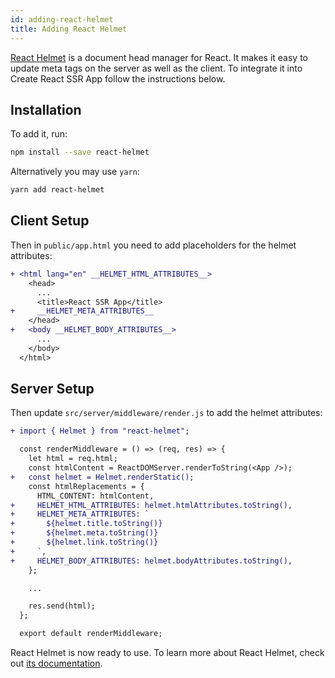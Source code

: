 ```yaml
---
id: adding-react-helmet
title: Adding React Helmet
---
```


[React Helmet](https://github.com/nfl/react-helmet/) is a document head manager for React. It makes it easy to update meta tags on the server as well as the client. To integrate it into Create React SSR App follow the instructions below.

## Installation

To add it, run:

```sh
npm install --save react-helmet
```

Alternatively you may use `yarn`:

```sh
yarn add react-helmet
```

## Client Setup

Then in `public/app.html` you need to add placeholders for the helmet attributes:

```diff
+ <html lang="en" __HELMET_HTML_ATTRIBUTES__>
    <head>
      ...
      <title>React SSR App</title>
+     __HELMET_META_ATTRIBUTES__
    </head>
+   <body __HELMET_BODY_ATTRIBUTES__>
      ...
    </body>
  </html>
```

## Server Setup

Then update `src/server/middleware/render.js` to add the helmet attributes:

```diff
+ import { Helmet } from "react-helmet";

  const renderMiddleware = () => (req, res) => {
    let html = req.html;
    const htmlContent = ReactDOMServer.renderToString(<App />);
+   const helmet = Helmet.renderStatic();
    const htmlReplacements = {
      HTML_CONTENT: htmlContent,
+     HELMET_HTML_ATTRIBUTES: helmet.htmlAttributes.toString(),
+     HELMET_META_ATTRIBUTES: `
+       ${helmet.title.toString()}
+       ${helmet.meta.toString()}
+       ${helmet.link.toString()}
+     `,
+     HELMET_BODY_ATTRIBUTES: helmet.bodyAttributes.toString(),
    };

    ...

    res.send(html);
  };

  export default renderMiddleware;
```

React Helmet is now ready to use. To learn more about React Helmet, check out [its documentation](https://github.com/nfl/react-helmet/).
